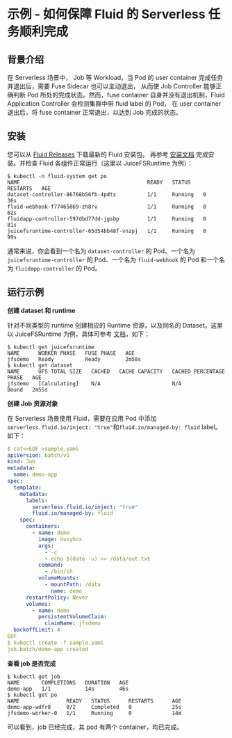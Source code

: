 # 示例 - 如何保障 Fluid 的 Serverless 任务顺利完成

## 背景介绍

在 Serverless 场景中， Job 等 Workload，当 Pod 的 user container 完成任务并退出后，需要 Fuse Sidecar 也可以主动退出，
从而使 Job Controller 能够正确判断 Pod 所处的完成状态。然而，fuse container 自身并没有退出机制，Fluid Application Controller 会检测集群中带 fluid label 的 Pod， 
在 user container 退出后，将 fuse container 正常退出，以达到 Job 完成的状态。

## 安装

您可以从 [Fluid Releases](https://github.com/fluid-cloudnative/fluid/releases) 下载最新的 Fluid 安装包。
再参考 [安装文档](../userguide/install.md) 完成安装。并检查 Fluid 各组件正常运行（这里以 JuiceFSRuntime 为例）：

```shell
$ kubectl -n fluid-system get po
NAME                                         READY   STATUS    RESTARTS   AGE
dataset-controller-86768b56fb-4pdts          1/1     Running   0          36s
fluid-webhook-f77465869-zh8rv                1/1     Running   0          62s
fluidapp-controller-597dbd77dd-jgsbp         1/1     Running   0          81s
juicefsruntime-controller-65d54bb48f-vnzpj   1/1     Running   0          99s
```

通常来说，你会看到一个名为 `dataset-controller` 的 Pod、一个名为 `juicefsruntime-controller` 的 Pod、一个名为 `fluid-webhook` 的 Pod 和一个名为 `fluidapp-controller` 的 Pod。

## 运行示例

**创建 dataset 和 runtime**

针对不同类型的 runtime 创建相应的 Runtime 资源，以及同名的 Dataset。这里以 JuiceFSRuntime 为例，具体可参考 [文档](juicefs_runtime.md)，如下：

```shell
$ kubectl get juicefsruntime
NAME      WORKER PHASE   FUSE PHASE   AGE
jfsdemo   Ready          Ready        2m58s
$ kubectl get dataset
NAME      UFS TOTAL SIZE   CACHED   CACHE CAPACITY   CACHED PERCENTAGE   PHASE   AGE
jfsdemo   [Calculating]    N/A                       N/A                 Bound   2m55s
```

**创建 Job 资源对象**

在 Serverless 场景使用 Fluid，需要在应用 Pod 中添加 `serverless.fluid.io/inject: "true"`和`fluid.io/managed-by: fluid` label。如下：

```yaml
$ cat<<EOF >sample.yaml
apiVersion: batch/v1
kind: Job
metadata:
  name: demo-app
spec:
  template:
    metadata:
      labels:
        serverless.fluid.io/inject: "true"
        fluid.io/managed-by: fluid
    spec:
      containers:
        - name: demo
          image: busybox
          args:
            - -c
            - echo $(date -u) >> /data/out.txt
          command:
            - /bin/sh
          volumeMounts:
            - mountPath: /data
              name: demo
      restartPolicy: Never
      volumes:
        - name: demo
          persistentVolumeClaim:
            claimName: jfsdemo
  backoffLimit: 4
EOF
$ kubectl create -f sample.yaml
job.batch/demo-app created
```

**查看 job 是否完成**

```shell
$ kubectl get job
NAME       COMPLETIONS   DURATION   AGE
demo-app   1/1           14s        46s
$ kubectl get po
NAME               READY   STATUS      RESTARTS      AGE
demo-app-wdfr8     0/2     Completed   0             25s
jfsdemo-worker-0   1/1     Running     0             14m
```

可以看到，job 已经完成，其 pod 有两个 container，均已完成。
